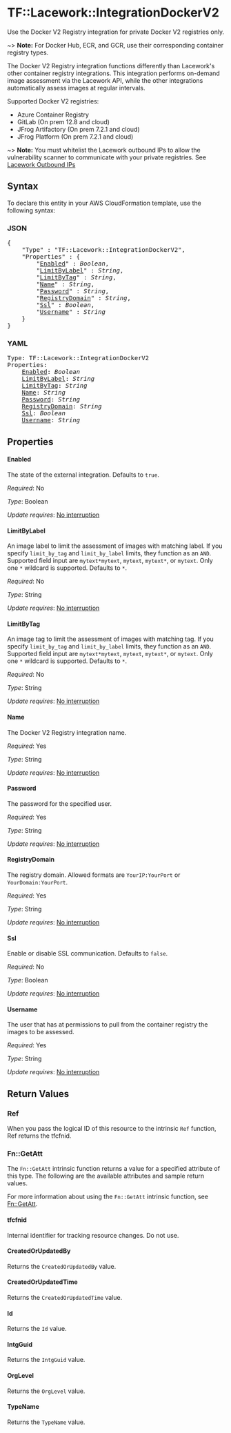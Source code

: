 # TF::Lacework::IntegrationDockerV2

Use the Docker V2 Registry integration for private Docker V2 registries only.

~> **Note:** For Docker Hub, ECR, and GCR, use their corresponding container registry types.

The Docker V2 Registry integration functions differently than Lacework's other container registry
integrations. This integration performs on-demand image assessment via the Lacework API, while the other
integrations automatically assess images at regular intervals.

Supported Docker V2 registries:

* Azure Container Registry
* GitLab (On prem 12.8 and cloud)
* JFrog Artifactory (On prem 7.2.1 and cloud)
* JFrog Platform (On prem 7.2.1 and cloud)

~> **Note:** You must whitelist the Lacework outbound IPs to allow the vulnerability scanner to communicate with your private registries. See [Lacework Outbound IPs](https://support.lacework.com/hc/en-us/articles/360052140433)

## Syntax

To declare this entity in your AWS CloudFormation template, use the following syntax:

### JSON

<pre>
{
    "Type" : "TF::Lacework::IntegrationDockerV2",
    "Properties" : {
        "<a href="#enabled" title="Enabled">Enabled</a>" : <i>Boolean</i>,
        "<a href="#limitbylabel" title="LimitByLabel">LimitByLabel</a>" : <i>String</i>,
        "<a href="#limitbytag" title="LimitByTag">LimitByTag</a>" : <i>String</i>,
        "<a href="#name" title="Name">Name</a>" : <i>String</i>,
        "<a href="#password" title="Password">Password</a>" : <i>String</i>,
        "<a href="#registrydomain" title="RegistryDomain">RegistryDomain</a>" : <i>String</i>,
        "<a href="#ssl" title="Ssl">Ssl</a>" : <i>Boolean</i>,
        "<a href="#username" title="Username">Username</a>" : <i>String</i>
    }
}
</pre>

### YAML

<pre>
Type: TF::Lacework::IntegrationDockerV2
Properties:
    <a href="#enabled" title="Enabled">Enabled</a>: <i>Boolean</i>
    <a href="#limitbylabel" title="LimitByLabel">LimitByLabel</a>: <i>String</i>
    <a href="#limitbytag" title="LimitByTag">LimitByTag</a>: <i>String</i>
    <a href="#name" title="Name">Name</a>: <i>String</i>
    <a href="#password" title="Password">Password</a>: <i>String</i>
    <a href="#registrydomain" title="RegistryDomain">RegistryDomain</a>: <i>String</i>
    <a href="#ssl" title="Ssl">Ssl</a>: <i>Boolean</i>
    <a href="#username" title="Username">Username</a>: <i>String</i>
</pre>

## Properties

#### Enabled

The state of the external integration. Defaults to `true`.

_Required_: No

_Type_: Boolean

_Update requires_: [No interruption](https://docs.aws.amazon.com/AWSCloudFormation/latest/UserGuide/using-cfn-updating-stacks-update-behaviors.html#update-no-interrupt)

#### LimitByLabel

An image label to limit the assessment of images with matching label. If you specify `limit_by_tag` and `limit_by_label` limits, they function as an `AND`. Supported field input are `mytext*mytext`, `mytext`, `mytext*`, or `mytext`. Only one `*` wildcard is supported. Defaults to `*`.

_Required_: No

_Type_: String

_Update requires_: [No interruption](https://docs.aws.amazon.com/AWSCloudFormation/latest/UserGuide/using-cfn-updating-stacks-update-behaviors.html#update-no-interrupt)

#### LimitByTag

An image tag to limit the assessment of images with matching tag. If you specify `limit_by_tag` and `limit_by_label` limits, they function as an `AND`. Supported field input are `mytext*mytext`, `mytext`, `mytext*`, or `mytext`. Only one `*` wildcard is supported. Defaults to `*`.

_Required_: No

_Type_: String

_Update requires_: [No interruption](https://docs.aws.amazon.com/AWSCloudFormation/latest/UserGuide/using-cfn-updating-stacks-update-behaviors.html#update-no-interrupt)

#### Name

The Docker V2 Registry integration name.

_Required_: Yes

_Type_: String

_Update requires_: [No interruption](https://docs.aws.amazon.com/AWSCloudFormation/latest/UserGuide/using-cfn-updating-stacks-update-behaviors.html#update-no-interrupt)

#### Password

The password for the specified user.

_Required_: Yes

_Type_: String

_Update requires_: [No interruption](https://docs.aws.amazon.com/AWSCloudFormation/latest/UserGuide/using-cfn-updating-stacks-update-behaviors.html#update-no-interrupt)

#### RegistryDomain

The registry domain. Allowed formats are `YourIP:YourPort` or `YourDomain:YourPort`.

_Required_: Yes

_Type_: String

_Update requires_: [No interruption](https://docs.aws.amazon.com/AWSCloudFormation/latest/UserGuide/using-cfn-updating-stacks-update-behaviors.html#update-no-interrupt)

#### Ssl

Enable or disable SSL communication. Defaults to `false`.

_Required_: No

_Type_: Boolean

_Update requires_: [No interruption](https://docs.aws.amazon.com/AWSCloudFormation/latest/UserGuide/using-cfn-updating-stacks-update-behaviors.html#update-no-interrupt)

#### Username

The user that has at permissions to pull from the container registry the images to be assessed.

_Required_: Yes

_Type_: String

_Update requires_: [No interruption](https://docs.aws.amazon.com/AWSCloudFormation/latest/UserGuide/using-cfn-updating-stacks-update-behaviors.html#update-no-interrupt)

## Return Values

### Ref

When you pass the logical ID of this resource to the intrinsic `Ref` function, Ref returns the tfcfnid.

### Fn::GetAtt

The `Fn::GetAtt` intrinsic function returns a value for a specified attribute of this type. The following are the available attributes and sample return values.

For more information about using the `Fn::GetAtt` intrinsic function, see [Fn::GetAtt](https://docs.aws.amazon.com/AWSCloudFormation/latest/UserGuide/intrinsic-function-reference-getatt.html).

#### tfcfnid

Internal identifier for tracking resource changes. Do not use.

#### CreatedOrUpdatedBy

Returns the <code>CreatedOrUpdatedBy</code> value.

#### CreatedOrUpdatedTime

Returns the <code>CreatedOrUpdatedTime</code> value.

#### Id

Returns the <code>Id</code> value.

#### IntgGuid

Returns the <code>IntgGuid</code> value.

#### OrgLevel

Returns the <code>OrgLevel</code> value.

#### TypeName

Returns the <code>TypeName</code> value.

